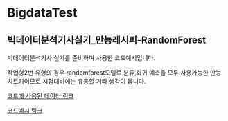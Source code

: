 # BigdataTest
빅데이터분석기사실기_만능레시피-RandomForest
-----

빅데이터분석기사 실기를 준비하며 사용한 코드예시입니다. 

작업형2번 유형의 경우 randomforest모델로 분류,회귀,예측을 모두 사용가능한 만능 치트키이므로 시험대비에는 유용할 거라 생각이 듭니다.

[코드에 사용된 데이터 링크](https://bohemihan.tistory.com/entry/%EB%B9%85%EB%8D%B0%EC%9D%B4%ED%84%B0-%EB%B6%84%EC%84%9D%EA%B8%B0%EC%82%AC-%EC%83%98%ED%94%8C%EB%AC%B8%EC%A0%9C-%EB%8B%A8%EB%8B%B5%ED%98%95-%ED%92%80%EC%9D%B4?category=983015)

[코드예시 링크](https://github.com/geon8074/BigdataTest/blob/main/RandomForest_example.ipynb)  

